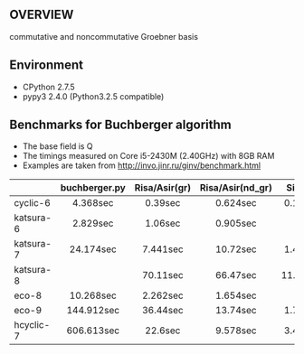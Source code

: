 OVERVIEW
--------
commutative and noncommutative Groebner basis


Environment
-----------

- CPython 2.7.5
- pypy3  2.4.0 (Python3.2.5 compatible)


Benchmarks for Buchberger algorithm
-----------------------------------
- The base field is Q
- The timings measured on Core i5-2430M (2.40GHz) with 8GB RAM
- Examples are taken from http://invo.jinr.ru/ginv/benchmark.html


|               | buchberger.py  | Risa/Asir(gr) | Risa/Asir(nd_gr)|Singular      |
|:--------------|:--------------:|:-------------:|:---------------:|:------------:|
|cyclic-6       | 4.368sec       | 0.39sec       |  0.624sec       | 0.130sec     |
|katsura-6      | 2.829sec       | 1.06sec       |  0.905sec       |              |
|katsura-7      | 24.174sec      | 7.441sec      |  10.72sec       | 1.430sec     |
|katsura-8      |                | 70.11sec      |  66.47sec       | 11.830sec    |
|eco-8          | 10.268sec      | 2.262sec      |  1.654sec       |              |
|eco-9          | 144.912sec     | 36.44sec      |  13.74sec       | 1.780sec     |
|hcyclic-7      | 606.613sec     | 22.6sec       |  9.578sec       | 3.430sec     |

